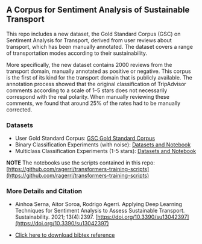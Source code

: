 ## A Corpus for Sentiment Analysis of Sustainable Transport

This repo includes a new dataset, the Gold Standard Corpus (GSC) on Sentiment Analysis for Transport, derived from user reviews about transport, which has been manually annotated. The dataset covers a range of transportation modes according to their sustainability.

More specifically, the new dataset contains 2000 reviews from the transport domain, manually annotated as positive or negative. This corpus is the first of its kind for the transport domain that is publicly available. The annotation process showed that the original classification of TripAdvisor comments according to a scale of 1–5 stars does not necessarily correspond with the real polarity. When manually reviewing these comments, we found that around 25% of the rates had to be manually corrected.

### Datasets

+ User Gold Standard Corpus: [GSC Gold Standard Corpus](https://github.com/ixa-ehu/sustainable-transport-sentiment-corpus/tree/main/ugc_gold_standard)
+ Binary Classification Experiments (with noise): [Datasets and Notebook](https://github.com/ixa-ehu/sustainable-transport-sentiment-corpus/tree/main/binary_classification)
+ Multiclass Classification Experiments (1-5 stars): [Datasets and Notebook](https://github.com/ixa-ehu/sustainable-transport-sentiment-corpus/tree/main/multiclass_classification)

**NOTE** The notebooks use the scripts contained in this repo: [https://github.com/ragerri/transformers-training-scripts](https://github.com/ragerri/transformers-training-scripts)

### More Details and Citation

+ Ainhoa Serna, Aitor Soroa, Rodrigo Agerri. Applying Deep Learning Techniques for Sentiment Analysis to Assess Sustainable Transport. Sustainability. 2021; 13(4):2397. [https://doi.org/10.3390/su13042397](https://doi.org/10.3390/su13042397)

+ [Click here to download bibtex reference](https://github.com/ixa-ehu/sustainable-transport-sentiment-corpus/blob/main/reference.bib)
